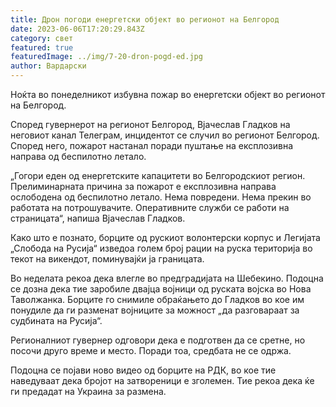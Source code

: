 ```yaml
---
title: Дрон погоди енергетски објект во регионот на Белгород
date: 2023-06-06T17:20:29.843Z
category: свет
featured: true
featuredImage: ../img/7-20-dron-pogd-ed.jpg
author: Вардарски
---
```

Ноќта во понеделникот избувна пожар во енергетски објект во регионот на Белгород.

Според гувернерот на регионот Белгород, Вјачеслав Гладков на неговиот канал Телеграм, инцидентот се случил во регионот Белгород. Според него, пожарот настанал поради пуштање на експлозивна направа од беспилотно летало.

„Гогори еден од енергетските капацитети во Белгородскиот регион. Прелиминарната причина за пожарот е експлозивна направа ослободена од беспилотно летало. Нема повредени. Нема прекин во работата на потрошувачите. Оперативните служби се работи на страницата“, напиша Вјачеслав Гладков.

Како што е познато, борците од рускиот волонтерски корпус и Легијата „Слобода на Русија“ изведоа голем број рации на руска територија во текот на викендот, поминувајќи ја границата.

Во неделата рекоа дека влегле во предградијата на Шебекино. Подоцна се дозна дека тие заробиле двајца војници од руската војска во Нова Таволжанка. Борците го снимиле обраќањето до Гладков во кое им понудиле да ги разменат војниците за можност „да разговараат за судбината на Русија“.

Регионалниот гувернер одговори дека е подготвен да се сретне, но посочи друго време и место. Поради тоа, средбата не се одржа.

Подоцна се појави ново видео од борците на РДК, во кое тие наведуваат дека бројот на затвореници е зголемен. Тие рекоа дека ќе ги предадат на Украина за размена.